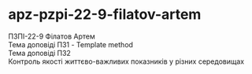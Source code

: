 # apz-pzpi-22-9-filatov-artem
ПЗПІ-22-9
Філатов Артем  
Тема доповіді ПЗ1 - Template method    
Тема доповіді ПЗ2    
Контроль якості життєво-важливих показників у різних середовищах  
